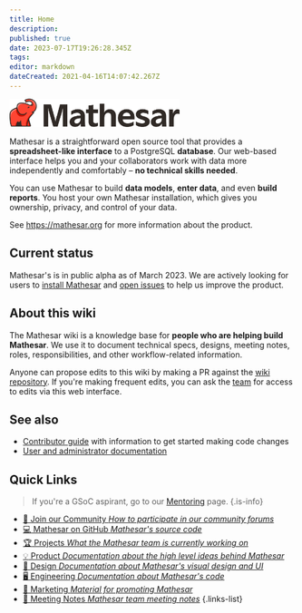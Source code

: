 ```yaml
---
title: Home
description: 
published: true
date: 2023-07-17T19:26:28.345Z
tags: 
editor: markdown
dateCreated: 2021-04-16T14:07:42.267Z
---
```


<img src="/mathesar_primary_shaded_hor_rgb.png" width=300px alt="Mathesar logo"/>

Mathesar is a straightforward open source tool that provides a **spreadsheet-like interface** to a PostgreSQL **database**. Our web-based interface helps you and your collaborators work with data more independently and comfortably – **no technical skills needed**.

You can use Mathesar to build **data models**, **enter data**, and even **build reports**. You host your own Mathesar installation, which gives you ownership, privacy, and control of your data.

See https://mathesar.org for more information about the product.

## Current status
Mathesar's is in public alpha as of March 2023. We are actively looking for users to [install Mathesar](https://docs.mathesar.org/install/) and [open issues](https://github.com/centerofci/mathesar/issues/new/choose) to help us improve the product.

## About this wiki

The Mathesar wiki is a knowledge base for **people who are helping build Mathesar**. We use it to document technical specs, designs, meeting notes, roles, responsibilities, and other workflow-related information.

Anyone can propose edits to this wiki by making a PR against the [wiki repository](https://github.com/centerofci/mathesar-wiki/). If you're making frequent edits, you can ask the [team](./team.md) for access to edits via this web interface.

## See also

- [Contributor guide](https://github.com/centerofci/mathesar/blob/develop/CONTRIBUTING.md) with information to get started making code changes
- [User and administrator documentation](https://docs.mathesar.org/)


## Quick Links
> If you're a GSoC aspirant, go to our [Mentoring](/en/community/mentoring) page.
{.is-info}

- [:busts_in_silhouette: Join our Community *How to participate in our community forums*](./community.md)
- [:computer: Mathesar on GitHub *Mathesar's source code*](https://github.com/centerofci/mathesar)
- [:trophy: Projects *What the Mathesar team is currently working on*](./projects.md)
- [:bulb: Product *Documentation about the high level ideas behind Mathesar*](./product.md)
- [:art: Design *Documentation about Mathesar's visual design and UI*](./design.md)
- [:desktop_computer: Engineering *Documentation about Mathesar's code*](./engineering.md)
- [:loudspeaker: Marketing *Material for promoting Mathesar*](./marketing.md)
- [:memo: Meeting Notes *Mathesar team meeting notes*](./meeting-notes.md)
{.links-list}